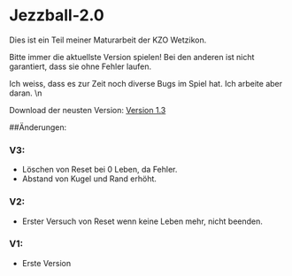 # Jezzball-2.0

Dies ist ein Teil meiner Maturarbeit der KZO Wetzikon.

Bitte immer die aktuellste Version spielen!
Bei den anderen ist nicht garantiert, dass sie ohne Fehler laufen.

Ich weiss, dass es zur Zeit noch diverse Bugs im Spiel hat. Ich arbeite aber daran.
\n

Download der neusten Version:
[Version 1.3](Jezzball_V1.3.jar?raw=true)



##Änderungen:
### V3:
- Löschen von Reset bei 0 Leben, da Fehler.
- Abstand von Kugel und Rand erhöht.

### V2:
- Erster Versuch von Reset wenn keine Leben mehr, nicht beenden.
	
### V1:
- Erste Version
